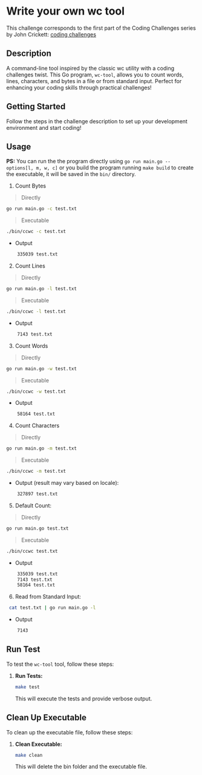 # Write your own wc tool

This challenge corresponds to the first part of the Coding Challenges series by John Crickett:  [coding challenges](https://codingchallenges.fyi/challenges/challenge-wc)

## Description

A command-line tool inspired by the classic wc utility with a coding challenges twist. This Go program, `wc-tool`, allows you to count words, lines, characters, and bytes in a file or from standard input. Perfect for enhancing your coding skills through practical challenges!

## Getting Started

Follow the steps in the challenge description to set up your development environment and start coding! 

## Usage

**PS:** You can run the the program directly using `go run main.go --options[l, m, w, c]` or you build the program running `make build` to create the executable, it will be saved in the `bin/` directory.

1. Count Bytes

>Directly

```bash
go run main.go -c test.txt 
```

>Executable

```bash
./bin/ccwc -c test.txt
```

- Output

```bash
    335039 test.txt
```

2. Count Lines

>Directly

```bash
go run main.go -l test.txt 
```

>Executable

```bash
./bin/ccwc -l test.txt
```

- Output

```bash
    7143 test.txt
```

3. Count Words

>Directly

```bash
go run main.go -w test.txt 
```

>Executable

```bash
./bin/ccwc -w test.txt
```

- Output

```bash
    58164 test.txt
```

4. Count Characters

>Directly

```bash
go run main.go -m test.txt 
```

>Executable

```bash
./bin/ccwc -m test.txt
```

- Output (result may vary based on locale):

```bash
    327897 test.txt

```

5. Default Count:

>Directly

```bash
go run main.go test.txt 
```

>Executable

```bash
./bin/ccwc test.txt
```

- Output

```bash
    335039 test.txt
    7143 test.txt
    58164 test.txt
```

6. Read from Standard Input:

```bash
 cat test.txt | go run main.go -l
```
- Output

```bash
    7143
```

## Run Test

To test the `wc-tool` tool, follow these steps:

1. **Run Tests:**

    ```bash
    make test
    ```

    This will execute the tests and provide verbose output.

## Clean Up Executable

To clean up the executable file, follow these steps:

1. **Clean Executable:**

    ```bash
    make clean
    ```

    This will delete the bin folder and the executable file.
